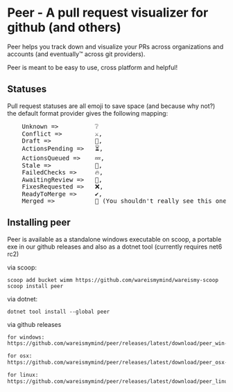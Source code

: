 # Peer - A pull request visualizer for github (and others)

Peer helps you track down and visualize your PRs across organizations and accounts (and eventually™ across git providers).

Peer is meant to be easy to use, cross platform and helpful!

## Statuses

Pull request statuses are all emoji to save space (and because why not?) the default format provider gives the following mapping:

<pre>
    Unknown =>          ❔
    Conflict =>         &#x2694;&#xFE0F;,
    Draft =>            📃,
    ActionsPending =>   ⏳,
    ActionsQueued =>    💤,
    Stale =>            🍞,
    FailedChecks =>     🔥,
    AwaitingReview =>   🚩,
    FixesRequested =>   ❌,
    ReadyToMerge =>     &#x2714;&#xFE0F;,
    Merged =>           🎊 (You shouldn't really see this one)
</pre>
## Installing peer

Peer is available as a standalone windows executable on scoop, a portable exe in our github releases and also as a dotnet tool (currently requires net6 rc2)

via scoop:

```
scoop add bucket wimm https://github.com/wareismymind/wareismy-scoop
scoop install peer
```

via dotnet:

```
dotnet tool install --global peer
```

via github releases

```txt
for windows:
https://github.com/wareismymind/peer/releases/latest/download/peer_win-x64.exe

for osx:
https://github.com/wareismymind/peer/releases/latest/download/peer_osx-x64

for linux:
https://github.com/wareismymind/peer/releases/latest/download/peer_linux-x64
```
